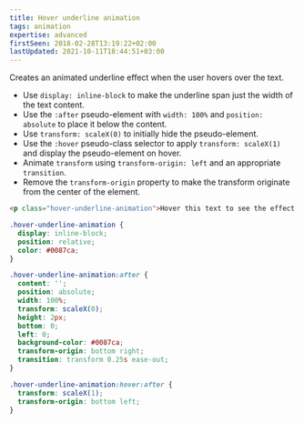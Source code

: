 ```yaml
---
title: Hover underline animation
tags: animation
expertise: advanced
firstSeen: 2018-02-28T13:19:22+02:00
lastUpdated: 2021-10-11T18:44:51+03:00
---
```


Creates an animated underline effect when the user hovers over the text.

- Use `display: inline-block` to make the underline span just the width of the text content.
- Use the `:after` pseudo-element with `width: 100%` and `position: absolute` to place it below the content.
- Use `transform: scaleX(0)` to initially hide the pseudo-element.
- Use the `:hover` pseudo-class selector to apply `transform: scaleX(1)` and display the pseudo-element on hover.
- Animate `transform` using `transform-origin: left` and an appropriate `transition`.
- Remove the `transform-origin` property to make the transform originate from the center of the element.

```html
<p class="hover-underline-animation">Hover this text to see the effect!</p>
```

```css
.hover-underline-animation {
  display: inline-block;
  position: relative;
  color: #0087ca;
}

.hover-underline-animation:after {
  content: '';
  position: absolute;
  width: 100%;
  transform: scaleX(0);
  height: 2px;
  bottom: 0;
  left: 0;
  background-color: #0087ca;
  transform-origin: bottom right;
  transition: transform 0.25s ease-out;
}

.hover-underline-animation:hover:after {
  transform: scaleX(1);
  transform-origin: bottom left;
}
```
